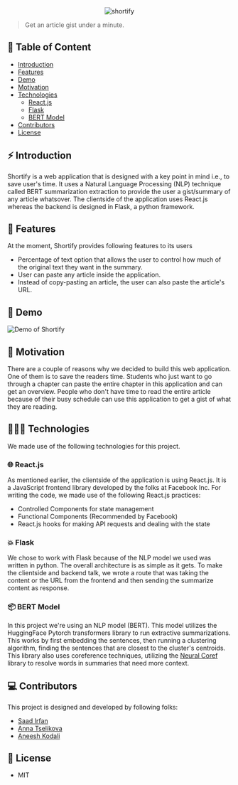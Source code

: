 <div align="center">
	<img src="https://i.imgur.com/DswCtOh.png" alt="shortify">
</div>

> Get an article gist under a minute.

## 📃 Table of Content

- [Introduction](#️-introduction)
- [Features](#-features)
- [Demo](#-demo)
- [Motivation](#-motivation)
- [Technologies](#-technologies)
	- [React.js](#-reactjs)
	- [Flask](#-flask)
	- [BERT Model](#-bert-model)
- [Contributors](#-contributors)
- [License](#-license)

## ⚡️ Introduction

Shortify is a web application that is designed with a key point in mind i.e., to save user's time. It uses a Natural Language Processing (NLP) technique called BERT summarization extraction to provide the user a gist/summary of any article whatsover. The clientside of the application uses React.js whereas the backend is designed in Flask, a python framework.

## 🎯 Features

At the moment, Shortify provides following features to its users

- Percentage of text option that allows the user to control how much of the original text they want in the summary.
- User can paste any article inside the application.
- Instead of copy-pasting an article, the user can also paste the article's URL.

## 🚀 Demo

![Demo of Shortify](./images/demo.gif)

## 🙌 Motivation

There are a couple of reasons why we decided to build this web application. One of them is to save the readers time. Students who just want to go through a chapter can paste the entire chapter in this application and can get an overview. People who don't have time to read the entire article because of their busy schedule can use this application to get a gist of what they are reading.

## 👨🏻‍💻 Technologies

We made use of the following technologies for this project.

### 🌐 React.js

As mentioned earlier, the clientside of the application is using React.js. It is a JavaScript frontend library developed by the folks at Facebook Inc. For writing the code, we made use of the following React.js practices:

- Controlled Components for state management
- Functional Components (Recommended by Facebook)
- React.js hooks for making API requests and dealing with the state

### 💥 Flask

We chose to work with Flask because of the NLP model we used was written in python. The overall architecture is as simple as it gets. To make the clientside and backend talk, we wrote a route that was taking the content or the URL from the frontend and then sending the summarize content as response.

### 📦 BERT Model

In this project we're using an NLP model (BERT). This model utilizes the HuggingFace Pytorch transformers library to run extractive summarizations. This works by first embedding the sentences, then running a clustering algorithm, finding the sentences that are closest to the cluster's centroids. This library also uses coreference techniques, utilizing the [Neural Coref](https://github.com/huggingface/neuralcoref) library to resolve words in summaries that need more context.

## 💻 Contributors

This project is designed and developed by following folks:

- [Saad Irfan](https://github.com/msaaddev)
- [Anna Tselikova](https://github.com/aniats)
- [Aneesh Kodali](https://github.com/aneeshkodali)

## 🔑 License

- MIT
